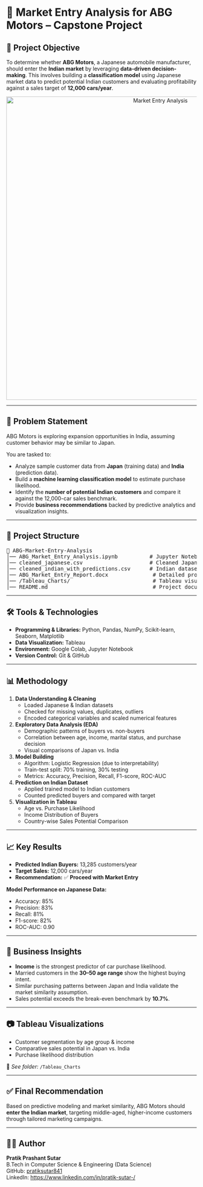 <h1>🚗 Market Entry Analysis for ABG Motors – Capstone Project</h1>

<h2>📌 Project Objective</h2>
<p>
To determine whether <b>ABG Motors</b>, a Japanese automobile manufacturer, should enter the <b>Indian market</b> by leveraging 
<b>data-driven decision-making</b>. This involves building a <b>classification model</b> using Japanese market data to predict potential 
Indian customers and evaluating profitability against a sales target of <b>12,000 cars/year</b>.
</p>

<p align="center">
  <img src="" alt="Market Entry Analysis" width="800">
</p>

<hr>

<h2>🧠 Problem Statement</h2>
<p>
ABG Motors is exploring expansion opportunities in India, assuming customer behavior may be similar to Japan.
</p>
<p>You are tasked to:</p>
<ul>
    <li>Analyze sample customer data from <b>Japan</b> (training data) and <b>India</b> (prediction data).</li>
    <li>Build a <b>machine learning classification model</b> to estimate purchase likelihood.</li>
    <li>Identify the <b>number of potential Indian customers</b> and compare it against the 12,000-car sales benchmark.</li>
    <li>Provide <b>business recommendations</b> backed by predictive analytics and visualization insights.</li>
</ul>

<hr>

<h2>📂 Project Structure</h2>
<pre>
📁 ABG-Market-Entry-Analysis
│── ABG_Market_Entry_Analysis.ipynb          # Jupyter Notebook with full workflow
│── cleaned_japanese.csv                     # Cleaned Japanese dataset
│── cleaned_indian_with_predictions.csv      # Indian dataset with prediction results
│── ABG_Market_Entry_Report.docx              # Detailed project report
│── /Tableau_Charts/                          # Tableau visualizations (PNG/Screenshots)
│── README.md                                 # Project documentation
</pre>

<hr>

<h2>🛠️ Tools & Technologies</h2>
<ul>
    <li><b>Programming & Libraries:</b> Python, Pandas, NumPy, Scikit-learn, Seaborn, Matplotlib</li>
    <li><b>Data Visualization:</b> Tableau</li>
    <li><b>Environment:</b> Google Colab, Jupyter Notebook</li>
    <li><b>Version Control:</b> Git & GitHub</li>
</ul>

<hr>

<h2>📊 Methodology</h2>
<ol>
    <li><b>Data Understanding & Cleaning</b>
        <ul>
            <li>Loaded Japanese & Indian datasets</li>
            <li>Checked for missing values, duplicates, outliers</li>
            <li>Encoded categorical variables and scaled numerical features</li>
        </ul>
    </li>
    <li><b>Exploratory Data Analysis (EDA)</b>
        <ul>
            <li>Demographic patterns of buyers vs. non-buyers</li>
            <li>Correlation between age, income, marital status, and purchase decision</li>
            <li>Visual comparisons of Japan vs. India</li>
        </ul>
    </li>
    <li><b>Model Building</b>
        <ul>
            <li>Algorithm: Logistic Regression (due to interpretability)</li>
            <li>Train-test split: 70% training, 30% testing</li>
            <li>Metrics: Accuracy, Precision, Recall, F1-score, ROC-AUC</li>
        </ul>
    </li>
    <li><b>Prediction on Indian Dataset</b>
        <ul>
            <li>Applied trained model to Indian customers</li>
            <li>Counted predicted buyers and compared with target</li>
        </ul>
    </li>
    <li><b>Visualization in Tableau</b>
        <ul>
            <li>Age vs. Purchase Likelihood</li>
            <li>Income Distribution of Buyers</li>
            <li>Country-wise Sales Potential Comparison</li>
        </ul>
    </li>
</ol>

<hr>

<h2>📈 Key Results</h2>
<ul>
    <li><b>Predicted Indian Buyers:</b> 13,285 customers/year</li>
    <li><b>Target Sales:</b> 12,000 cars/year</li>
    <li><b>Recommendation:</b> ✅ <b>Proceed with Market Entry</b></li>
</ul>

<p><b>Model Performance on Japanese Data:</b></p>
<ul>
    <li>Accuracy: 85%</li>
    <li>Precision: 83%</li>
    <li>Recall: 81%</li>
    <li>F1-score: 82%</li>
    <li>ROC-AUC: 0.90</li>
</ul>

<hr>

<h2>📌 Business Insights</h2>
<ul>
    <li><b>Income</b> is the strongest predictor of car purchase likelihood.</li>
    <li>Married customers in the <b>30–50 age range</b> show the highest buying intent.</li>
    <li>Similar purchasing patterns between Japan and India validate the market similarity assumption.</li>
    <li>Sales potential exceeds the break-even benchmark by <b>10.7%</b>.</li>
</ul>

<hr>

<h2>📷 Tableau Visualizations</h2>
<ul>
    <li>Customer segmentation by age group & income</li>
    <li>Comparative sales potential in Japan vs. India</li>
    <li>Purchase likelihood distribution</li>
</ul>
<p>📁 <i>See folder:</i> <code>/Tableau_Charts</code></p>

<hr>

<h2>✅ Final Recommendation</h2>
<p>
Based on predictive modeling and market similarity, ABG Motors should <b>enter the Indian market</b>, targeting middle-aged, higher-income customers through tailored marketing campaigns.
</p>

<hr>

<h2>🙋‍♂️ Author</h2>
<p>
<b>Pratik Prashant Sutar</b><br>
B.Tech in Computer Science & Engineering (Data Science)<br>
GitHub: <a href="https://github.com/pratiksutar841">pratiksutar841</a><br>
LinkedIn: <a href="#">https://www.linkedin.com/in/pratik-sutar-/</a>
</p>
